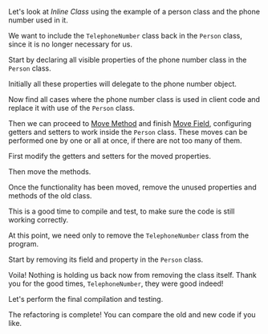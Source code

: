 Let's look at <i>Inline Class</i> using the example of a person class and the phone number used in it.

We want to include the <code>TelephoneNumber</code> class back in the <code>Person</code> class, since it is no longer necessary for us.

Start by declaring all visible properties of the phone number class in the <code>Person</code> class.

Initially all these properties will delegate to the phone number object.

Now find all cases where the phone number class is used in client code and replace it with use of the <code>Person</code> class.

Then we can proceed to <a href="/move-method">Move Method</a> and finish <a href="/move-field">Move Field</a>, configuring getters and setters to work inside the <code>Person</code> class. These moves can be performed one by one or all at once, if there are not too many of them.

First modify the getters and setters for the moved properties.

Then move the methods.

Once the functionality has been moved, remove the unused properties and methods of the old class.

This is a good time to compile and test, to make sure the code is still working correctly.

At this point, we need only to remove the <code>TelephoneNumber</code> class from the program.

Start by removing its field and property in the <code>Person</code> class.

Voila! Nothing is holding us back now from removing the class itself. Thank you for the good times, <code>TelephoneNumber</code>, they were good indeed!

Let's perform the final compilation and testing.

The refactoring is complete! You can compare the old and new code if you like.